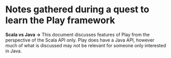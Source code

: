 # Notes gathered during a quest to learn the Play framework



**Scala vs Java -&gt;** This document discusses features of Play from the perspective of the Scala API only. Play does have a Java API, however much of what is discussed may not be relevant for someone only interested in Java.

